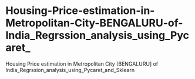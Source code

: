 # Housing-Price-estimation-in-Metropolitan-City-BENGALURU-of-India_Regrssion_analysis_using_Pycaret_
Housing Price estimation in Metropolitan City [BENGALURU] of India_Regrssion_analysis_using_Pycaret_and_Sklearn
